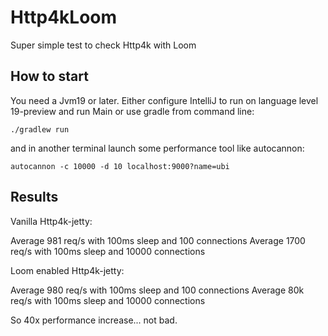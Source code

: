 # Http4kLoom
Super simple test to check Http4k with Loom

## How to start

You need a Jvm19 or later.
Either configure IntelliJ to run on language level 19-preview and run Main or use gradle from command line:

```./gradlew run```

and in another terminal launch some performance tool like autocannon:

```autocannon -c 10000 -d 10 localhost:9000?name=ubi```

## Results

Vanilla Http4k-jetty:

Average 981 req/s with 100ms sleep and 100 connections
Average 1700 req/s with 100ms sleep and 10000 connections

Loom enabled Http4k-jetty:

Average 980 req/s with 100ms sleep and 100 connections
Average 80k req/s with 100ms sleep and 10000 connections

So 40x performance increase... not bad.

